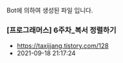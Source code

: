 Bot에 의하여 생성된 파일 입니다. 
### [프로그래머스] 6주차_복서 정렬하기 
- https://taxijjang.tistory.com/128 
- 2021-09-18 21:17:24 
